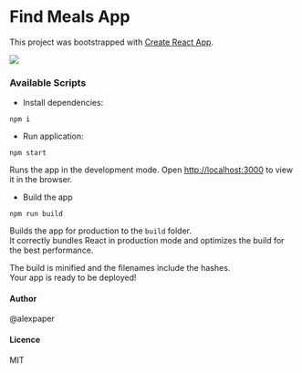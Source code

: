 
# Find Meals App

This project was bootstrapped with [Create React App](https://github.com/facebook/create-react-app).

![](/public/meals.gif)


### Available Scripts

- Install dependencies:

 ```
npm i

 ```

- Run application:

```
npm start

```

Runs the app in the development mode.
Open [http://localhost:3000](http://localhost:3000) to view it in the browser.

- Build the app

```
npm run build

```

Builds the app for production to the `build` folder.<br />
It correctly bundles React in production mode and optimizes the build for the best performance.

The build is minified and the filenames include the hashes.<br />
Your app is ready to be deployed!


#### Author
@alexpaper

#### Licence
MIT
